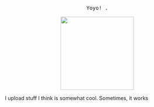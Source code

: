 <p align="center">
  <br>
  <samp>
    Yoyo! <b><a rel="nofollow noopener noreferrer" target="_blank" href="https://twitter.com/ii4xd"></a></b>.
    <br><br>
</samp>

  <img src="https://i.imgur.com/xHYaH9o.gif" width="200"/>
  
I upload stuff I think is somewhat cool. Sometimes, it works
</p>
